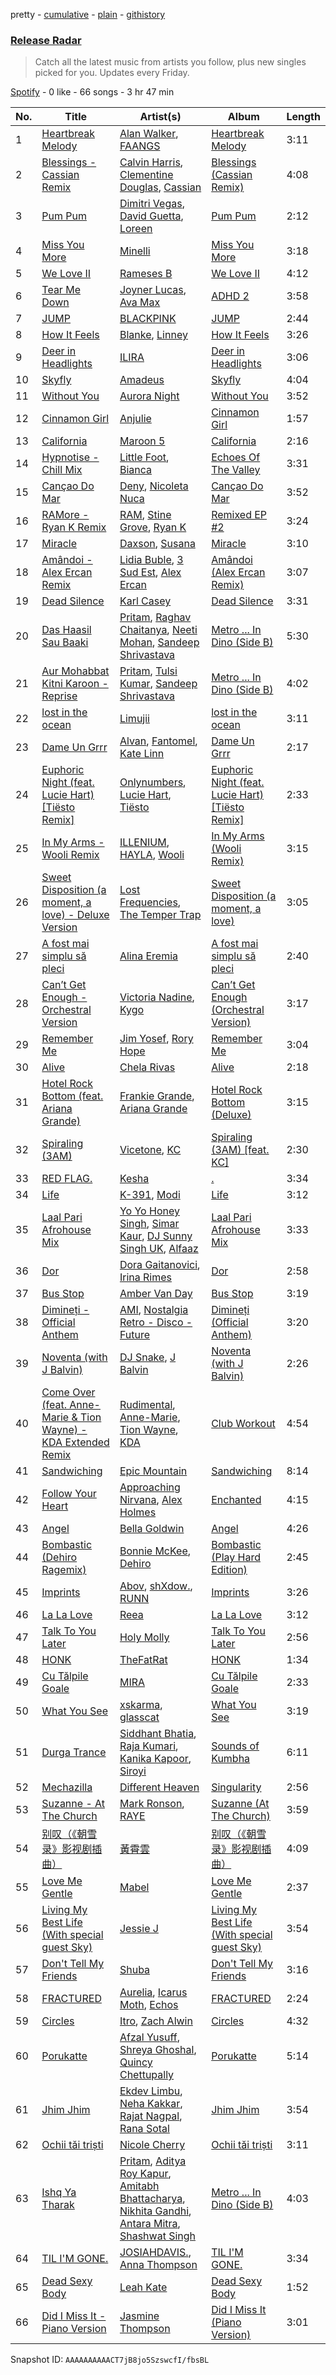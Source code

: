 pretty - [cumulative](/playlists/cumulative/37i9dQZEVXbvJfTkO3GeW5.md) - [plain](/playlists/plain/37i9dQZEVXbvJfTkO3GeW5) - [githistory](https://github.githistory.xyz/mdn522/spotify-playlist-archive/blob/main/playlists/plain/37i9dQZEVXbvJfTkO3GeW5)

### [Release Radar](https://open.spotify.com/playlist/37i9dQZEVXbvJfTkO3GeW5)

> Catch all the latest music from artists you follow, plus new singles picked for you\. Updates every Friday.

[Spotify](https://open.spotify.com/user/spotify) - 0 like - 66 songs - 3 hr 47 min

| No. | Title | Artist(s) | Album | Length |
|---|---|---|---|---|
| 1 | [Heartbreak Melody](https://open.spotify.com/track/2ZKm0cv6n9G0u0mNNadw8V) | [Alan Walker](https://open.spotify.com/artist/7vk5e3vY1uw9plTHJAMwjN), [FAANGS](https://open.spotify.com/artist/2UlXIWBLOjskz5esa7ec2j) | [Heartbreak Melody](https://open.spotify.com/album/3ioWtr8wK5RkIobXeijUK4) | 3:11 |
| 2 | [Blessings \- Cassian Remix](https://open.spotify.com/track/3GpNIq74pzLjdIKplMvSV2) | [Calvin Harris](https://open.spotify.com/artist/7CajNmpbOovFoOoasH2HaY), [Clementine Douglas](https://open.spotify.com/artist/4DWuml4Jf6K81b5rAPwMb6), [Cassian](https://open.spotify.com/artist/1ChtRJ3f4rbv4vtz87i6CD) | [Blessings \(Cassian Remix\)](https://open.spotify.com/album/5IyXTV39CmbRwp9Xibpwoy) | 4:08 |
| 3 | [Pum Pum](https://open.spotify.com/track/0l8c2GCnuNc0mDWYd8J2aX) | [Dimitri Vegas](https://open.spotify.com/artist/2HkAI0YrEcgoR8QdaURqhO), [David Guetta](https://open.spotify.com/artist/1Cs0zKBU1kc0i8ypK3B9ai), [Loreen](https://open.spotify.com/artist/49aaHxvAJ0tCh0F15OnwIl) | [Pum Pum](https://open.spotify.com/album/46Br00VcUWM7IRuxE3UjcB) | 2:12 |
| 4 | [Miss You More](https://open.spotify.com/track/0w79fqXUs1QEGFBr5kdcrX) | [Minelli](https://open.spotify.com/artist/5T0j6On1EthT2QVNXh8vqc) | [Miss You More](https://open.spotify.com/album/3LOTqawjdH2mEq1lXqLvY7) | 3:18 |
| 5 | [We Love II](https://open.spotify.com/track/18L2vnxI3zt1xQjlpA88p1) | [Rameses B](https://open.spotify.com/artist/06EfEcjc0vdvI6VNL0soIO) | [We Love II](https://open.spotify.com/album/12JAk5LvhpwGjIfuROESwz) | 4:12 |
| 6 | [Tear Me Down](https://open.spotify.com/track/7qNlKnzsoNz00eUxvGzdmP) | [Joyner Lucas](https://open.spotify.com/artist/6C1ohJrd5VydigQtaGy5Wa), [Ava Max](https://open.spotify.com/artist/4npEfmQ6YuiwW1GpUmaq3F) | [ADHD 2](https://open.spotify.com/album/6CdUv4PQeizXqsV1dsTegM) | 3:58 |
| 7 | [JUMP](https://open.spotify.com/track/5H1sKFMzDeMtXwND3V6hRY) | [BLACKPINK](https://open.spotify.com/artist/41MozSoPIsD1dJM0CLPjZF) | [JUMP](https://open.spotify.com/album/3hzoZlx2KwtvJEUl9piPWr) | 2:44 |
| 8 | [How It Feels](https://open.spotify.com/track/6wrfjapgdCBiKvLDuqJKTW) | [Blanke](https://open.spotify.com/artist/59Yq0xrABEihHANsfo9QMT), [Linney](https://open.spotify.com/artist/0vomb9Zaob10lPzxBcIiNb) | [How It Feels](https://open.spotify.com/album/1lFkp4cM4tWA7s66CbCyua) | 3:26 |
| 9 | [Deer in Headlights](https://open.spotify.com/track/5zvNes71zsgXoEciXrwM2o) | [ILIRA](https://open.spotify.com/artist/6mzs66iVW15C5iLt0JLt41) | [Deer in Headlights](https://open.spotify.com/album/16NWmB4YJjO4hsTO0Xy1gN) | 3:06 |
| 10 | [Skyfly](https://open.spotify.com/track/5N3sTKDPQgGb0aVO4Wr5eS) | [Amadeus](https://open.spotify.com/artist/7wGnvmHuWqIhczXjh1PdtU) | [Skyfly](https://open.spotify.com/album/7c8eyKitTnwH427tAG0UYz) | 4:04 |
| 11 | [Without You](https://open.spotify.com/track/5PFE05XsvTnI4oH7oUvQyV) | [Aurora Night](https://open.spotify.com/artist/58PDMEzS2t3Ud9cI5epA12) | [Without You](https://open.spotify.com/album/153LkQUrfWsPNuCYKgNaar) | 3:52 |
| 12 | [Cinnamon Girl](https://open.spotify.com/track/20xX6Zo9k6A7Xrj84lAsJu) | [Anjulie](https://open.spotify.com/artist/4DTbdShHu2RPYEEMUp2XWV) | [Cinnamon Girl](https://open.spotify.com/album/1Lhvcs0GSvAq4kU8YuRD7A) | 1:57 |
| 13 | [California](https://open.spotify.com/track/6Fu81TIuJn4rYleNUctqOx) | [Maroon 5](https://open.spotify.com/artist/04gDigrS5kc9YWfZHwBETP) | [California](https://open.spotify.com/album/08Dvx4JDDAICQr0Vzeu0ve) | 2:16 |
| 14 | [Hypnotise \- Chill Mix](https://open.spotify.com/track/2pLEIXNDHEBneKlK8YjicC) | [Little Foot](https://open.spotify.com/artist/55HmugLcdhmDg6XgceLQr1), [Bianca](https://open.spotify.com/artist/43BmOTbp0fKzSvC4YxykMl) | [Echoes Of The Valley](https://open.spotify.com/album/7kTRewcMfqOeCUhYXUJuKp) | 3:31 |
| 15 | [Cançao Do Mar](https://open.spotify.com/track/7DPbg4UKfcapgLEHplXbVQ) | [Deny](https://open.spotify.com/artist/6JgR62Hn12bNkaMXWAFNKP), [Nicoleta Nuca](https://open.spotify.com/artist/7BRYcgYwaw9fhVKX4VUiUA) | [Cançao Do Mar](https://open.spotify.com/album/6NSWtyD8d7dATYArcWnJRV) | 3:52 |
| 16 | [RAMore \- Ryan K Remix](https://open.spotify.com/track/7gzOqjC2COqxiW9nPMULGV) | [RAM](https://open.spotify.com/artist/4f0a5IgkYFHFts5Z9N9SDX), [Stine Grove](https://open.spotify.com/artist/51GkQKgac6wqdicVA2DvPu), [Ryan K](https://open.spotify.com/artist/21A9FwdwDcwfINLJPCtLQ5) | [Remixed EP \#2](https://open.spotify.com/album/0AVp08JjyrbL9oafv3OaLo) | 3:24 |
| 17 | [Miracle](https://open.spotify.com/track/2AASTWp5s510bkkE61AuMq) | [Daxson](https://open.spotify.com/artist/4WwMR8h0vztJLNgiL5ZFqW), [Susana](https://open.spotify.com/artist/5T8x61HRsjZo0CwH1rs6Kf) | [Miracle](https://open.spotify.com/album/2WYT69LnP1kVcgXeo84EQ8) | 3:10 |
| 18 | [Amândoi \- Alex Ercan Remix](https://open.spotify.com/track/66gLT3P8G1C8K76mEP02gw) | [Lidia Buble](https://open.spotify.com/artist/69JOH9w7UtJrKnbUpcW2gH), [3 Sud Est](https://open.spotify.com/artist/0niQ4Q9nI1Qh0BHpT3b4NC), [Alex Ercan](https://open.spotify.com/artist/0Up4681K8FT4Wa6JfAhldA) | [Amândoi \(Alex Ercan Remix\)](https://open.spotify.com/album/1hPcHjuqOXsOOwzv0ggNoS) | 3:07 |
| 19 | [Dead Silence](https://open.spotify.com/track/1LAJIuCqQd4iZlNVZnvHzv) | [Karl Casey](https://open.spotify.com/artist/4oGlqi5TaK8r8K50fQhUbe) | [Dead Silence](https://open.spotify.com/album/4pcqrdECMEktLj1m4K4OEt) | 3:31 |
| 20 | [Das Haasil Sau Baaki](https://open.spotify.com/track/7vruKLX3SxPeQ8bzOumysa) | [Pritam](https://open.spotify.com/artist/1wRPtKGflJrBx9BmLsSwlU), [Raghav Chaitanya](https://open.spotify.com/artist/3qpyErDI4i90q5EGgSRmNK), [Neeti Mohan](https://open.spotify.com/artist/3ZxZ03fj3tXBZHZWzvaLSM), [Sandeep Shrivastava](https://open.spotify.com/artist/7qATomOqJzoJiuEpAaxOXd) | [Metro ..\. In Dino \(Side B\)](https://open.spotify.com/album/0Xenz5qY7LXiUVHvEQDoWr) | 5:30 |
| 21 | [Aur Mohabbat Kitni Karoon \- Reprise](https://open.spotify.com/track/0d2VNQNLaNPwx195QyBPel) | [Pritam](https://open.spotify.com/artist/1wRPtKGflJrBx9BmLsSwlU), [Tulsi Kumar](https://open.spotify.com/artist/0T1CMVkqffHlqEk4BcAph1), [Sandeep Shrivastava](https://open.spotify.com/artist/7qATomOqJzoJiuEpAaxOXd) | [Metro ..\. In Dino \(Side B\)](https://open.spotify.com/album/0Xenz5qY7LXiUVHvEQDoWr) | 4:02 |
| 22 | [lost in the ocean](https://open.spotify.com/track/3X2y1lIE5H6f9ldwEl9s8k) | [Limujii](https://open.spotify.com/artist/5wwtmRZaH7K74BXtobQ7tq) | [lost in the ocean](https://open.spotify.com/album/4OekdjLFt3i1w0f0ljeDo0) | 3:11 |
| 23 | [Dame Un Grrr](https://open.spotify.com/track/31GJk0VWjYpbYCRaoxxPvF) | [Alvan](https://open.spotify.com/artist/25OslGicPT7wGn5Ovf4Uwx), [Fantomel](https://open.spotify.com/artist/5KSiZki8gCESiSq0z35Ald), [Kate Linn](https://open.spotify.com/artist/2b01rwtcqW5LyfVBMzIFQ4) | [Dame Un Grrr](https://open.spotify.com/album/1OaAfCY5rFLeyvQLzyicmK) | 2:17 |
| 24 | [Euphoric Night \(feat\. Lucie Hart\) \[Tiësto Remix\]](https://open.spotify.com/track/5ZLMh6NE9EENfaBzdjSgY2) | [Onlynumbers](https://open.spotify.com/artist/14lZi2xEonJg9DyYk9JBak), [Lucie Hart](https://open.spotify.com/artist/7tW2EWm32eoG9655JEiFhU), [Tiësto](https://open.spotify.com/artist/2o5jDhtHVPhrJdv3cEQ99Z) | [Euphoric Night \(feat\. Lucie Hart\) \[Tiësto Remix\]](https://open.spotify.com/album/5VK1rIhcykgTF7Hemzg6U8) | 2:33 |
| 25 | [In My Arms \- Wooli Remix](https://open.spotify.com/track/62z0VrPN4cAUSGqbQlSGFI) | [ILLENIUM](https://open.spotify.com/artist/45eNHdiiabvmbp4erw26rg), [HAYLA](https://open.spotify.com/artist/4yX6mpMyBGf9UfvBB8JJrc), [Wooli](https://open.spotify.com/artist/1Uyqa2sdHm1bL5JK4IC4zc) | [In My Arms \(Wooli Remix\)](https://open.spotify.com/album/4cOQhLoZq8oKbLuqnGICph) | 3:15 |
| 26 | [Sweet Disposition \(a moment, a love\) \- Deluxe Version](https://open.spotify.com/track/6HEQPk9FjKNijsasoeSuhP) | [Lost Frequencies](https://open.spotify.com/artist/7f5Zgnp2spUuuzKplmRkt7), [The Temper Trap](https://open.spotify.com/artist/4W48hZAnAHVOC2c8WH8pcq) | [Sweet Disposition \(a moment, a love\)](https://open.spotify.com/album/3E9Ac3C8jwX5cZotFJ0SPD) | 3:05 |
| 27 | [A fost mai simplu să pleci](https://open.spotify.com/track/1YpYFebQmJE6r7wk0hZcQ4) | [Alina Eremia](https://open.spotify.com/artist/6cpj6MeLF0pLx34Un9Bpj3) | [A fost mai simplu să pleci](https://open.spotify.com/album/2ADICf1yT37nPwVObJU2uF) | 2:40 |
| 28 | [Can’t Get Enough \- Orchestral Version](https://open.spotify.com/track/5h4IPkLQdGIIefYXXe09Yc) | [Victoria Nadine](https://open.spotify.com/artist/59ha4Qt5jtbrFQljKZrx8K), [Kygo](https://open.spotify.com/artist/23fqKkggKUBHNkbKtXEls4) | [Can’t Get Enough \(Orchestral Version\)](https://open.spotify.com/album/6gjqAtgFIFpyMg1MD6rL7s) | 3:17 |
| 29 | [Remember Me](https://open.spotify.com/track/2ieCwhNGn8K2FAWYx9MmxT) | [Jim Yosef](https://open.spotify.com/artist/40HDiLfKm0tXk2FxlJx6aO), [Rory Hope](https://open.spotify.com/artist/147kOGOemXIO7HPzrwoYSC) | [Remember Me](https://open.spotify.com/album/3HYcCwsvKKsLQDYXzbs3dO) | 3:04 |
| 30 | [Alive](https://open.spotify.com/track/0zWBOpKOGIydizpHCHnVuR) | [Chela Rivas](https://open.spotify.com/artist/1NUXnGPzPYyTiaEegkod3n) | [Alive](https://open.spotify.com/album/6JB2u46xUFwZGuueA9PEK6) | 2:18 |
| 31 | [Hotel Rock Bottom \(feat\. Ariana Grande\)](https://open.spotify.com/track/3m0AFZnXVMkd8ppGuxLJxW) | [Frankie Grande](https://open.spotify.com/artist/31hoObE1mECmBt2P64uqLK), [Ariana Grande](https://open.spotify.com/artist/66CXWjxzNUsdJxJ2JdwvnR) | [Hotel Rock Bottom \(Deluxe\)](https://open.spotify.com/album/5QmpBvbxMNgvB1ttqBEkcu) | 3:15 |
| 32 | [Spiraling \(3AM\)](https://open.spotify.com/track/6PGgjwIadJYps0sO1OiBpM) | [Vicetone](https://open.spotify.com/artist/0daugAjUgbJSqdlyYNwIbT), [KC](https://open.spotify.com/artist/0HnFImXmf8r1qmmyFwDXMt) | [Spiraling \(3AM\) \[feat\. KC\]](https://open.spotify.com/album/4nm6RSUSQyjOGwVVioVmjt) | 2:30 |
| 33 | [RED FLAG.](https://open.spotify.com/track/3IjFwyQmjlLTrApPSGOlf8) | [Kesha](https://open.spotify.com/artist/6LqNN22kT3074XbTVUrhzX) | [.](https://open.spotify.com/album/0kjnLvCvaGwRDJ53kvdqi9) | 3:34 |
| 34 | [Life](https://open.spotify.com/track/7nsH0Ue83ftPhqFoJtOVZQ) | [K\-391](https://open.spotify.com/artist/6pWcSL9wSJZQ9ne0TnhdWr), [Modi](https://open.spotify.com/artist/2yTAiIQyZrTTg6VvXwJZdQ) | [Life](https://open.spotify.com/album/6SecX33uZokpI6brhYbRfH) | 3:12 |
| 35 | [Laal Pari Afrohouse Mix](https://open.spotify.com/track/2v4vm4PRuow3SJr8NdiYJX) | [Yo Yo Honey Singh](https://open.spotify.com/artist/7uIbLdzzSEqnX0Pkrb56cR), [Simar Kaur](https://open.spotify.com/artist/5yI5MjFLwQwfP24OxchqN1), [DJ Sunny Singh UK](https://open.spotify.com/artist/6J0GYx80AweXTxmUeqgLv5), [Alfaaz](https://open.spotify.com/artist/1xHIVVHhwnuYe0uCAip33C) | [Laal Pari Afrohouse Mix](https://open.spotify.com/album/6mmTozoW8EO6PpuipNzm6o) | 3:33 |
| 36 | [Dor](https://open.spotify.com/track/09WopiQLFxhAKb7ahUs7FT) | [Dora Gaitanovici](https://open.spotify.com/artist/6LfKqnybWwDgz3cC0nH6Pv), [Irina Rimes](https://open.spotify.com/artist/1OQa8VMULlbmbFmDcdfBZj) | [Dor](https://open.spotify.com/album/6iRRyllDpg2Hz2yYaYzdlR) | 2:58 |
| 37 | [Bus Stop](https://open.spotify.com/track/6JY5V9N5wp9Xyylnpnn3kU) | [Amber Van Day](https://open.spotify.com/artist/6NFRBhq9SmNn1FAiRs9AEf) | [Bus Stop](https://open.spotify.com/album/51Vo2KrNdtbGbUs8lzicMS) | 3:19 |
| 38 | [Dimineți \- Official Anthem](https://open.spotify.com/track/28Bln4FN84SVjKc9x5n0kF) | [AMI](https://open.spotify.com/artist/6ZQhxROkDyYGsijIBDBrhF), [Nostalgia Retro \- Disco \- Future](https://open.spotify.com/artist/7ujUI30h4ukfqHBP6xiLr9) | [Dimineți \(Official Anthem\)](https://open.spotify.com/album/6xhPhBplvfeip8EX8lmhJv) | 3:20 |
| 39 | [Noventa \(with J Balvin\)](https://open.spotify.com/track/0QI0JAWUTBJhHq3b4QxeIp) | [DJ Snake](https://open.spotify.com/artist/540vIaP2JwjQb9dm3aArA4), [J Balvin](https://open.spotify.com/artist/1vyhD5VmyZ7KMfW5gqLgo5) | [Noventa \(with J Balvin\)](https://open.spotify.com/album/3XQBkWFSD3odoEKkMpPrjZ) | 2:26 |
| 40 | [Come Over \(feat\. Anne\-Marie & Tion Wayne\) \- KDA Extended Remix](https://open.spotify.com/track/2wfTbzKACRHDgMIFmcrLmi) | [Rudimental](https://open.spotify.com/artist/4WN5naL3ofxrVBgFpguzKo), [Anne\-Marie](https://open.spotify.com/artist/1zNqDE7qDGCsyzJwohVaoX), [Tion Wayne](https://open.spotify.com/artist/7b79bQFziJFedJb75k6hFt), [KDA](https://open.spotify.com/artist/3EK3opK9Hp93HJjBPupzfg) | [Club Workout](https://open.spotify.com/album/6OWcY398qnR3PzzBMjl6Z9) | 4:54 |
| 41 | [Sandwiching](https://open.spotify.com/track/2tO1PDiZi10L8yuxe7Gsqn) | [Epic Mountain](https://open.spotify.com/artist/7meq0SFt3BxWzjbt5EVBbT) | [Sandwiching](https://open.spotify.com/album/5RfgFnwQ0CfbPjL3TOW9nm) | 8:14 |
| 42 | [Follow Your Heart](https://open.spotify.com/track/4eVR5hmep0HwTLU8csyB16) | [Approaching Nirvana](https://open.spotify.com/artist/3sS2Q1UZuUXL7TZSbQumDI), [Alex Holmes](https://open.spotify.com/artist/3z8cJXANYZnhvGg80JKBSN) | [Enchanted](https://open.spotify.com/album/00GE1kRM7Qyrib7rB7Mz3J) | 4:15 |
| 43 | [Angel](https://open.spotify.com/track/0KYyR3GbA0tzQUnVmJYnKw) | [Bella Goldwin](https://open.spotify.com/artist/1iGopxKoGRFIEyBfdncWzJ) | [Angel](https://open.spotify.com/album/0zU3bmOrbYnmkbBYCj2O5x) | 4:26 |
| 44 | [Bombastic \(Dehiro Ragemix\)](https://open.spotify.com/track/5KIWRq8y6KdkOEXt5AYYQT) | [Bonnie McKee](https://open.spotify.com/artist/7dtJROxWQe3fxxF5t7o67N), [Dehiro](https://open.spotify.com/artist/5wveL5t3Phar9SspgSSf1f) | [Bombastic \(Play Hard Edition\)](https://open.spotify.com/album/2wxjqSACJVvxCe09Id9JjC) | 2:45 |
| 45 | [Imprints](https://open.spotify.com/track/1I1mP99hrvMSzzAx6BkJHA) | [Abov](https://open.spotify.com/artist/2y1X78pgv62hIvCNbp8mjf), [shXdow.](https://open.spotify.com/artist/5k013eqGq6R7I8hYIqB643), [RUNN](https://open.spotify.com/artist/3l0H4QNiYYNdIsnZ4JgJAg) | [Imprints](https://open.spotify.com/album/4Dp3YPdnQyp0rdhVVVOywP) | 3:26 |
| 46 | [La La Love](https://open.spotify.com/track/25gK6ljmO3dMb1sex8gX3p) | [Reea](https://open.spotify.com/artist/44hpSSInMPfG4vk0MIVOC9) | [La La Love](https://open.spotify.com/album/5jqVaWJzFYjQbdCR1JrR3d) | 3:12 |
| 47 | [Talk To You Later](https://open.spotify.com/track/21oI1ZMVYeXW2MFhgSjhoK) | [Holy Molly](https://open.spotify.com/artist/4ljZpmnnnA1ezEdylZuNLK) | [Talk To You Later](https://open.spotify.com/album/6FxcMkrFUyQIA5IVwUg6CG) | 2:56 |
| 48 | [HONK](https://open.spotify.com/track/1BiOtg3YpDBtxVP61n7mIb) | [TheFatRat](https://open.spotify.com/artist/3OKg7YbOIatODzkRIbLJR4) | [HONK](https://open.spotify.com/album/1vJM5bfBawstT7Dp95GHvZ) | 1:34 |
| 49 | [Cu Tălpile Goale](https://open.spotify.com/track/5eMX92EXE1FFV0JCixVkXD) | [MIRA](https://open.spotify.com/artist/2nMFC7hWK0haX8ilvRpb59) | [Cu Tălpile Goale](https://open.spotify.com/album/0R7eK1bGzwk5UBJ7IKoZWE) | 2:33 |
| 50 | [What You See](https://open.spotify.com/track/6eoHgVp2DAhYaeSo1otNU0) | [xskarma](https://open.spotify.com/artist/3b0QmJO5fNdL0Zi8DCrLXF), [glasscat](https://open.spotify.com/artist/1iZIgKdk4aQdTSupTIcRSQ) | [What You See](https://open.spotify.com/album/3GAn5sSDRJK3E3h3oymGs8) | 3:19 |
| 51 | [Durga Trance](https://open.spotify.com/track/0jU6GDJCtf8O6SsEYRornk) | [Siddhant Bhatia](https://open.spotify.com/artist/7Gbxd12w8HXhZGCH27LtxS), [Raja Kumari](https://open.spotify.com/artist/5cBFMoMgcAt03YL2r0tS25), [Kanika Kapoor](https://open.spotify.com/artist/6qcIg4IPLulyc03mWR87N8), [Siroyi](https://open.spotify.com/artist/306lommsDZyts5VuMuVzEC) | [Sounds of Kumbha](https://open.spotify.com/album/40vzDzmODup1OWQqnLeUCO) | 6:11 |
| 52 | [Mechazilla](https://open.spotify.com/track/0kBcoF5BJj0ft9OUHFVdOw) | [Different Heaven](https://open.spotify.com/artist/0pCGA9tdtbWwo1pKIs0CFx) | [Singularity](https://open.spotify.com/album/5Zbeafzk0B2AlokR2c8MUE) | 2:56 |
| 53 | [Suzanne \- At The Church](https://open.spotify.com/track/12wx44H3c9VSkfpZtoD9mB) | [Mark Ronson](https://open.spotify.com/artist/3hv9jJF3adDNsBSIQDqcjp), [RAYE](https://open.spotify.com/artist/5KKpBU5eC2tJDzf0wmlRp2) | [Suzanne \(At The Church\)](https://open.spotify.com/album/21fVMTtr0MdcSukBLtA0jw) | 3:59 |
| 54 | [别叹（《朝雪录》影视剧插曲）](https://open.spotify.com/track/4xXtIqPz36KHCc4poVYwCC) | [黃霄雲](https://open.spotify.com/artist/2xwlufPslbQKrv1MXDBpIM) | [别叹（《朝雪录》影视剧插曲）](https://open.spotify.com/album/6nKxIbi9fHsDIWEeEX0RBs) | 4:09 |
| 55 | [Love Me Gentle](https://open.spotify.com/track/7bwgNZrJm4fnLFTxVJnzpf) | [Mabel](https://open.spotify.com/artist/1MIVXf74SZHmTIp4V4paH4) | [Love Me Gentle](https://open.spotify.com/album/3wz8VI2kJn9fx3NVmb1WON) | 2:37 |
| 56 | [Living My Best Life \(With special guest Sky\)](https://open.spotify.com/track/3lCSKuPbmTiAozXOI7r2GW) | [Jessie J](https://open.spotify.com/artist/2gsggkzM5R49q6jpPvazou) | [Living My Best Life \(With special guest Sky\)](https://open.spotify.com/album/1XnanwIUrBogdPCcegZrEs) | 3:54 |
| 57 | [Don't Tell My Friends](https://open.spotify.com/track/1TnqHk8hHe1NnvKmrn8jYr) | [Shuba](https://open.spotify.com/artist/3Uios5Yyv4i8EBs9H3DUY5) | [Don't Tell My Friends](https://open.spotify.com/album/2azvXPHLrkej1H2fwuk1DZ) | 3:16 |
| 58 | [FRACTURED](https://open.spotify.com/track/2aLYOKQjtZtNHL7ObmGW5y) | [Aurelia](https://open.spotify.com/artist/0qftYPJh5PD9rl0tcR4Wb2), [Icarus Moth](https://open.spotify.com/artist/7qfcSYB4mkD1YyEVIkCgi9), [Echos](https://open.spotify.com/artist/6SnMMbLQ4iS8WIyt3ksmCR) | [FRACTURED](https://open.spotify.com/album/02yDjsH4QrKDHE0BrwwFRk) | 2:24 |
| 59 | [Circles](https://open.spotify.com/track/3JUPPaN17gZgjN2ZLbpj2I) | [Itro](https://open.spotify.com/artist/6fEZjgt9MHR4Hp3MiBRZHX), [Zach Alwin](https://open.spotify.com/artist/3IhZL4dHVP35Hve25QBxU8) | [Circles](https://open.spotify.com/album/44ilYfq4r0GoYlFmmhTcIL) | 4:32 |
| 60 | [Porukatte](https://open.spotify.com/track/11LGPIVDOSzKqxbDVXTtXK) | [Afzal Yusuff](https://open.spotify.com/artist/5aLx8IMz29yKNh4WFnogsm), [Shreya Ghoshal](https://open.spotify.com/artist/0oOet2f43PA68X5RxKobEy), [Quincy Chettupally](https://open.spotify.com/artist/3zkp7yGbBUROefkivkGCtw) | [Porukatte](https://open.spotify.com/album/4ebtQW6n8R3CPeQt80vQN1) | 5:14 |
| 61 | [Jhim Jhim](https://open.spotify.com/track/4UOieQcEQaHTDp2BBWxXq3) | [Ekdev Limbu](https://open.spotify.com/artist/1jJGnkMQFNsCoDimuhJgIf), [Neha Kakkar](https://open.spotify.com/artist/5f4QpKfy7ptCHwTqspnSJI), [Rajat Nagpal](https://open.spotify.com/artist/4yxICw7joYAxRI2sTRldLB), [Rana Sotal](https://open.spotify.com/artist/0AS5y6FY1c4JRl0oWAYu2y) | [Jhim Jhim](https://open.spotify.com/album/0tJcVhHlsBW5kRhacGeJ51) | 3:54 |
| 62 | [Ochii tăi triști](https://open.spotify.com/track/0xVRcjDrbSyRILYbNPj6Zv) | [Nicole Cherry](https://open.spotify.com/artist/6rgOaYJps51uMmUyzm5fi7) | [Ochii tăi triști](https://open.spotify.com/album/4AXivRoGXpDStm7czUFCGz) | 3:11 |
| 63 | [Ishq Ya Tharak](https://open.spotify.com/track/6QDAg21mQQPFjkYlyq560l) | [Pritam](https://open.spotify.com/artist/1wRPtKGflJrBx9BmLsSwlU), [Aditya Roy Kapur](https://open.spotify.com/artist/0VHzRlTD5YEp7mvY9H7tqB), [Amitabh Bhattacharya](https://open.spotify.com/artist/2fMqTqiTxUDlmcOEPaQSsx), [Nikhita Gandhi](https://open.spotify.com/artist/3tPQOjkxO3mrYrrgkTeXgH), [Antara Mitra](https://open.spotify.com/artist/2UwDJeoMqYers5Jmm75zm2), [Shashwat Singh](https://open.spotify.com/artist/6iv4lysB1yHXoZJ2gfqTdh) | [Metro ..\. In Dino \(Side B\)](https://open.spotify.com/album/0Xenz5qY7LXiUVHvEQDoWr) | 4:03 |
| 64 | [TIL I'M GONE.](https://open.spotify.com/track/5togFKOIsUn5za3ymEGo1m) | [JOSIAHDAVIS.](https://open.spotify.com/artist/3g7Vd4Cupbb9JrENMp17LS), [Anna Thompson](https://open.spotify.com/artist/27CLGjeqClcaoBcr46Y0XC) | [TIL I'M GONE.](https://open.spotify.com/album/0Yc6ef9G5KcTRN98nnrplE) | 3:34 |
| 65 | [Dead Sexy Body](https://open.spotify.com/track/64b0T6QCex3B8qgJWwAPyh) | [Leah Kate](https://open.spotify.com/artist/6oWOHAOyBUn6aJlKIPJK9r) | [Dead Sexy Body](https://open.spotify.com/album/27pVZEsbzVJ0ZtXyg0WrCf) | 1:52 |
| 66 | [Did I Miss It \- Piano Version](https://open.spotify.com/track/0mRdXFZx9UcKGO86IKFc0p) | [Jasmine Thompson](https://open.spotify.com/artist/2TL8gYTNgD6nXkyuUdDrMg) | [Did I Miss It \(Piano Version\)](https://open.spotify.com/album/61ZWoRKEb6CiMMbbv7q1N2) | 3:01 |

Snapshot ID: `AAAAAAAAAACT7jB8jo5SzswcfI/fbsBL`
